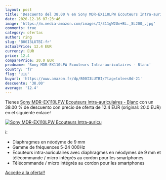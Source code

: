 ```yaml
---
layout: post
title: 'Descuento del 38.00 % en Sony MDR-EX110LPW Ecouteurs Intra-auricu'
date: 2020-12-16 07:23:46
image: 'https://m.media-amazon.com/images/I/311gW2Un+BL._SL200_.jpg'
comments: true
category: ofertas
author: ring
slug: 'B00I3LUTBI-fr'
actualPrice: 12.4 EUR
currency: EUR
price: 12.4
comparePrice: 20.0 EUR
prodname: 'Sony MDR-EX110LPW Ecouteurs Intra-auriculaires - Blanc'
country: 'fr'
flag: '🇫🇷'
buyurl: 'https://www.amazon.fr/dp/B00I3LUTBI/?tag=tolees0d-21'
descuento: '38.00'
average: '12.4'
---
```


Tienes [Sony MDR-EX110LPW Ecouteurs Intra-auriculaires - Blanc](https://www.amazon.fr/dp/B00I3LUTBI/?tag=tolees0d-21) con un 38.00 % de descuento con precio de oferta de 12.4 EUR (original: 20.0 EUR) en el siguiente enlace!

[![Sony MDR-EX110LPW Ecouteurs Intra-auricu](https://m.media-amazon.com/images/I/311gW2Un+BL._SL200_.jpg)](https://www.amazon.fr/dp/B00I3LUTBI/?tag=tolees0d-21)

ℹ️:

- Diaphragmes en néodyme de 9 mm
- Gamme de fréquences 5-24 000Hz
- Ecouteurs intra-auriculaires avec diaphragmes en néodymes de 9 mm et télécommande / micro intégrés au cordon pour les smartphones
- Télécommande / micro intégrés au cordon pour les smartphones

[Accede a la oferta!!](https://www.amazon.fr/dp/B00I3LUTBI/?tag=tolees0d-21)
